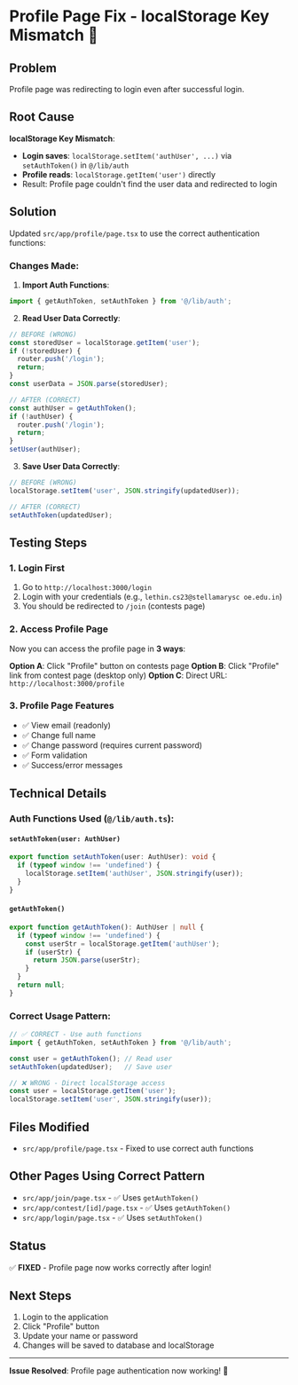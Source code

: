 # Profile Page Fix - localStorage Key Mismatch 🔧

## Problem
Profile page was redirecting to login even after successful login.

## Root Cause
**localStorage Key Mismatch**:
- **Login saves**: `localStorage.setItem('authUser', ...)` via `setAuthToken()` in `@/lib/auth`
- **Profile reads**: `localStorage.getItem('user')` directly
- Result: Profile page couldn't find the user data and redirected to login

## Solution
Updated `src/app/profile/page.tsx` to use the correct authentication functions:

### Changes Made:

1. **Import Auth Functions**:
```typescript
import { getAuthToken, setAuthToken } from '@/lib/auth';
```

2. **Read User Data Correctly**:
```typescript
// BEFORE (WRONG)
const storedUser = localStorage.getItem('user');
if (!storedUser) {
  router.push('/login');
  return;
}
const userData = JSON.parse(storedUser);

// AFTER (CORRECT)
const authUser = getAuthToken();
if (!authUser) {
  router.push('/login');
  return;
}
setUser(authUser);
```

3. **Save User Data Correctly**:
```typescript
// BEFORE (WRONG)
localStorage.setItem('user', JSON.stringify(updatedUser));

// AFTER (CORRECT)
setAuthToken(updatedUser);
```

## Testing Steps

### 1. Login First
1. Go to `http://localhost:3000/login`
2. Login with your credentials (e.g., `lethin.cs23@stellamarysc oe.edu.in`)
3. You should be redirected to `/join` (contests page)

### 2. Access Profile Page
Now you can access the profile page in **3 ways**:

**Option A**: Click "Profile" button on contests page
**Option B**: Click "Profile" link from contest page (desktop only)
**Option C**: Direct URL: `http://localhost:3000/profile`

### 3. Profile Page Features
- ✅ View email (readonly)
- ✅ Change full name
- ✅ Change password (requires current password)
- ✅ Form validation
- ✅ Success/error messages

## Technical Details

### Auth Functions Used (`@/lib/auth.ts`):

#### `setAuthToken(user: AuthUser)`
```typescript
export function setAuthToken(user: AuthUser): void {
  if (typeof window !== 'undefined') {
    localStorage.setItem('authUser', JSON.stringify(user));
  }
}
```

#### `getAuthToken()`
```typescript
export function getAuthToken(): AuthUser | null {
  if (typeof window !== 'undefined') {
    const userStr = localStorage.getItem('authUser');
    if (userStr) {
      return JSON.parse(userStr);
    }
  }
  return null;
}
```

### Correct Usage Pattern:

```typescript
// ✅ CORRECT - Use auth functions
import { getAuthToken, setAuthToken } from '@/lib/auth';

const user = getAuthToken(); // Read user
setAuthToken(updatedUser);   // Save user

// ❌ WRONG - Direct localStorage access
const user = localStorage.getItem('user');
localStorage.setItem('user', JSON.stringify(user));
```

## Files Modified
- `src/app/profile/page.tsx` - Fixed to use correct auth functions

## Other Pages Using Correct Pattern
- `src/app/join/page.tsx` - ✅ Uses `getAuthToken()`
- `src/app/contest/[id]/page.tsx` - ✅ Uses `getAuthToken()`
- `src/app/login/page.tsx` - ✅ Uses `setAuthToken()`

## Status
✅ **FIXED** - Profile page now works correctly after login!

## Next Steps
1. Login to the application
2. Click "Profile" button
3. Update your name or password
4. Changes will be saved to database and localStorage

---

**Issue Resolved**: Profile page authentication now working! 🎉
